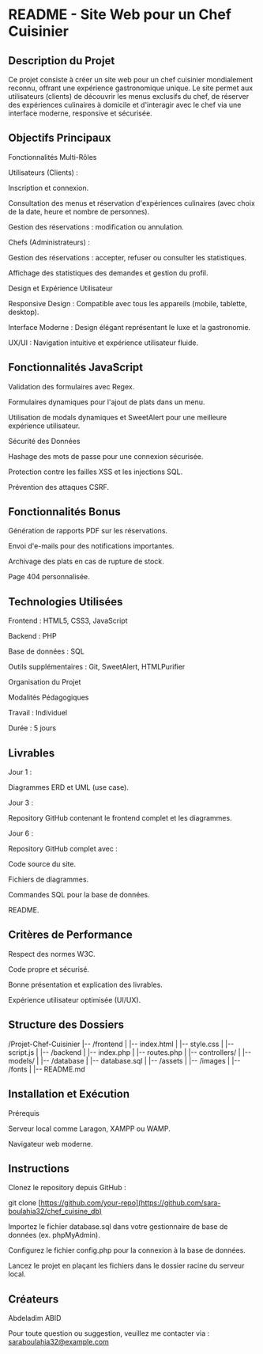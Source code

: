 # README - Site Web pour un Chef Cuisinier

## Description du Projet

Ce projet consiste à créer un site web pour un chef cuisinier mondialement reconnu, offrant une expérience gastronomique unique. Le site permet aux utilisateurs (clients) de découvrir les menus exclusifs du chef, de réserver des expériences culinaires à domicile et d'interagir avec le chef via une interface moderne, responsive et sécurisée.

## Objectifs Principaux

Fonctionnalités Multi-Rôles

Utilisateurs (Clients) :

Inscription et connexion.

Consultation des menus et réservation d'expériences culinaires (avec choix de la date, heure et nombre de personnes).

Gestion des réservations : modification ou annulation.

Chefs (Administrateurs) :

Gestion des réservations : accepter, refuser ou consulter les statistiques.

Affichage des statistiques des demandes et gestion du profil.

Design et Expérience Utilisateur

Responsive Design : Compatible avec tous les appareils (mobile, tablette, desktop).

Interface Moderne : Design élégant représentant le luxe et la gastronomie.

UX/UI : Navigation intuitive et expérience utilisateur fluide.

## Fonctionnalités JavaScript

Validation des formulaires avec Regex.

Formulaires dynamiques pour l'ajout de plats dans un menu.

Utilisation de modals dynamiques et SweetAlert pour une meilleure expérience utilisateur.

Sécurité des Données

Hashage des mots de passe pour une connexion sécurisée.

Protection contre les failles XSS et les injections SQL.

Prévention des attaques CSRF.

## Fonctionnalités Bonus

Génération de rapports PDF sur les réservations.

Envoi d'e-mails pour des notifications importantes.

Archivage des plats en cas de rupture de stock.

Page 404 personnalisée.

## Technologies Utilisées

Frontend : HTML5, CSS3, JavaScript

Backend : PHP

Base de données : SQL

Outils supplémentaires : Git, SweetAlert, HTMLPurifier

Organisation du Projet

Modalités Pédagogiques

Travail : Individuel

Durée : 5 jours

## Livrables

Jour 1 :

Diagrammes ERD et UML (use case).

Jour 3 :

Repository GitHub contenant le frontend complet et les diagrammes.

Jour 6 :

Repository GitHub complet avec :

Code source du site.

Fichiers de diagrammes.

Commandes SQL pour la base de données.

README.

## Critères de Performance

Respect des normes W3C.

Code propre et sécurisé.

Bonne présentation et explication des livrables.

Expérience utilisateur optimisée (UI/UX).

## Structure des Dossiers

/Projet-Chef-Cuisinier
|-- /frontend
|   |-- index.html
|   |-- style.css
|   |-- script.js
|
|-- /backend
|   |-- index.php
|   |-- routes.php
|   |-- controllers/
|   |-- models/
|
|-- /database
|   |-- database.sql
|
|-- /assets
|   |-- /images
|   |-- /fonts
|
|-- README.md

## Installation et Exécution

Prérequis

Serveur local comme Laragon, XAMPP ou WAMP.

Navigateur web moderne.

## Instructions

Clonez le repository depuis GitHub :

git clone [https://github.com/your-repo](https://github.com/sara-boulahia32/chef_cuisine_db)

Importez le fichier database.sql dans votre gestionnaire de base de données (ex. phpMyAdmin).

Configurez le fichier config.php pour la connexion à la base de données.

Lancez le projet en plaçant les fichiers dans le dossier racine du serveur local.


## Créateurs

Abdeladim ABID

Pour toute question ou suggestion, veuillez me contacter via : saraboulahia32@example.com
